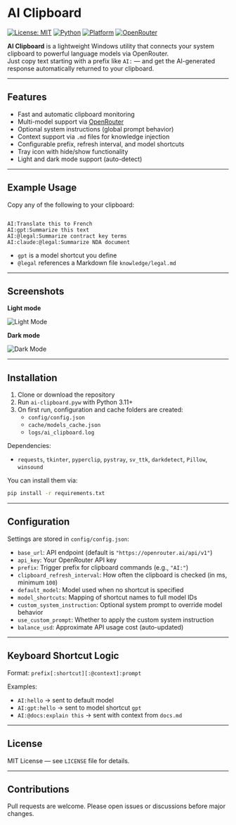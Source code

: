 # AI Clipboard

[![License: MIT](https://img.shields.io/badge/license-MIT-blue.svg)](LICENSE)
[![Python](https://img.shields.io/badge/python-3.11%2B-blue.svg)](https://www.python.org/downloads/release/python-3110/)
[![Platform](https://img.shields.io/badge/platform-Windows-lightgrey.svg)](https://github.com/)
[![OpenRouter](https://img.shields.io/badge/backend-OpenRouter.ai-green)](https://openrouter.ai)

**AI Clipboard** is a lightweight Windows utility that connects your system clipboard to powerful language models via OpenRouter.  
Just copy text starting with a prefix like `AI:` — and get the AI-generated response automatically returned to your clipboard.

---

## Features

- Fast and automatic clipboard monitoring
- Multi-model support via [OpenRouter](https://openrouter.ai/)
- Optional system instructions (global prompt behavior)
- Context support via `.md` files for knowledge injection
- Configurable prefix, refresh interval, and model shortcuts
- Tray icon with hide/show functionality
- Light and dark mode support (auto-detect)

---

## Example Usage

Copy any of the following to your clipboard:

```

AI:Translate this to French
AI:gpt:Summarize this text
AI:@legal:Summarize contract key terms
AI:claude:@legal:Summarize NDA document

````

- `gpt` is a model shortcut you define
- `@legal` references a Markdown file `knowledge/legal.md`

---

## Screenshots

**Light mode**

![Light Mode](https://raw.githubusercontent.com/staticspb/ai-clipboard/refs/heads/master/screenshots/screenshot-light.png)

**Dark mode**

![Dark Mode](https://raw.githubusercontent.com/staticspb/ai-clipboard/refs/heads/master/screenshots/screenshot-dark.png)

---

## Installation

1. Clone or download the repository  
2. Run `ai-clipboard.pyw` with Python 3.11+  
3. On first run, configuration and cache folders are created:
   - `config/config.json`
   - `cache/models_cache.json`
   - `logs/ai_clipboard.log`

Dependencies:
- `requests`, `tkinter`, `pyperclip`, `pystray`, `sv_ttk`, `darkdetect`, `Pillow`, `winsound`

You can install them via:

```bash
pip install -r requirements.txt
````

---

## Configuration

Settings are stored in `config/config.json`:

* `base_url`: API endpoint (default is `"https://openrouter.ai/api/v1"`)
* `api_key`: Your OpenRouter API key
* `prefix`: Trigger prefix for clipboard commands (e.g., `"AI:"`)
* `clipboard_refresh_interval`: How often the clipboard is checked (in ms, minimum `100`)
* `default_model`: Model used when no shortcut is specified
* `model_shortcuts`: Mapping of shortcut names to full model IDs
* `custom_system_instruction`: Optional system prompt to override model behavior
* `use_custom_prompt`: Whether to apply the custom system instruction
* `balance_usd`: Approximate API usage cost (auto-updated)

---

## Keyboard Shortcut Logic

Format:
`prefix[:shortcut][:@context]:prompt`

Examples:

* `AI:hello` → sent to default model
* `AI:gpt:hello` → sent to model shortcut `gpt`
* `AI:@docs:explain this` → sent with context from `docs.md`

---

## License

MIT License — see `LICENSE` file for details.

---

## Contributions

Pull requests are welcome. Please open issues or discussions before major changes.